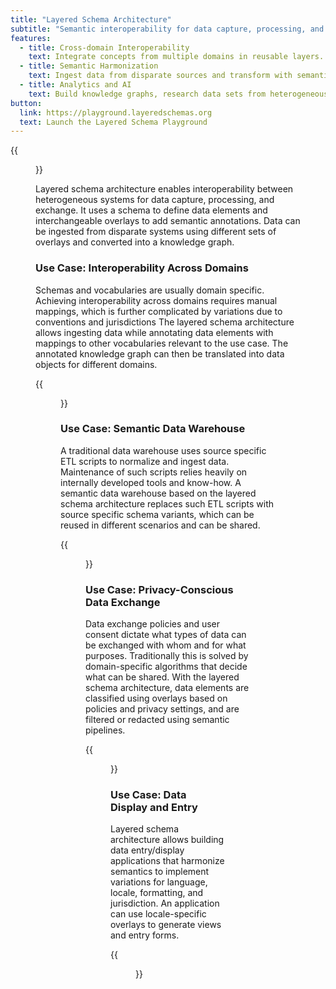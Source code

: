 ```yaml
---
title: "Layered Schema Architecture"
subtitle: "Semantic interoperability for data capture, processing, and exchange"
features:
  - title: Cross-domain Interoperability
    text: Integrate concepts from multiple domains in reusable layers.
  - title: Semantic Harmonization
    text: Ingest data from disparate sources and transform with semantic pipelines.
  - title: Analytics and AI
    text: Build knowledge graphs, research data sets from heterogeneous data.
button:
  link: https://playground.layeredschemas.org
  text: Launch the Layered Schema Playground
---
```


{{<figure src="layers_ingestion.png" class="text-center my-3">}} 

Layered schema architecture enables interoperability between
heterogeneous systems for data capture, processing, and exchange.  It
uses a schema to define data elements and interchangeable overlays to
add semantic annotations.  Data can be ingested from disparate systems
using different sets of overlays and converted into a knowledge graph.

### Use Case: Interoperability Across Domains

Schemas and vocabularies are usually domain specific.  Achieving
interoperability across domains requires manual mappings, which is
further complicated by variations due to conventions and jurisdictions
The layered schema architecture allows ingesting data while annotating
data elements with mappings to other vocabularies relevant to the use
case. The annotated knowledge graph can then be translated into data
objects for different domains.


{{<figure src="vocab-mapping.png" class="text-center my-3">}} 

### Use Case: Semantic Data Warehouse

A traditional data warehouse uses source specific ETL scripts to
normalize and ingest data. Maintenance of such scripts relies heavily
on internally developed tools and know-how.  A semantic data warehouse
based on the layered schema architecture replaces such ETL scripts
with source specific schema variants, which can be reused in different
scenarios and can be shared.

{{<figure src="dw-fanin-fanout-sm.png" class="text-center my-3">}} 

### Use Case: Privacy-Conscious Data Exchange

Data exchange policies and user consent dictate what types of data can
be exchanged with whom and for what purposes. Traditionally this is
solved by domain-specific algorithms that decide what can be
shared. With the layered schema architecture, data elements are
classified using overlays based on policies and privacy settings, and
are filtered or redacted using semantic pipelines.

{{<figure src="data-exchange.png" class="text-center my-3">}} 

### Use Case: Data Display and Entry

Layered schema architecture allows building data entry/display
applications that harmonize semantics to implement variations for
language, locale, formatting, and jurisdiction. An application can use
locale-specific overlays to generate views and entry forms.

{{<figure src="layered-schema-data-capture-application.png" class="text-center my-3">}} 


